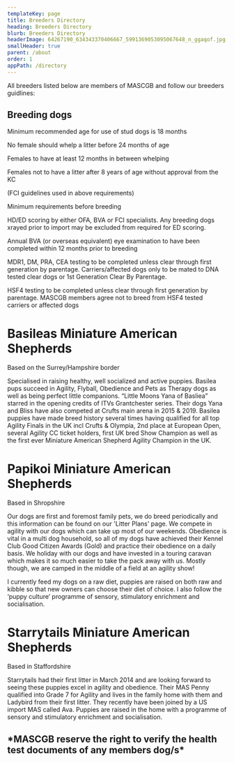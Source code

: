```yaml
---
templateKey: page
title: Breeders Directory
heading: Breeders Directory
blurb: Breeders Directory
headerImage: 64267190_634343370406667_5991369053095067648_n_ggaqof.jpg
smallHeader: true
parent: /about
order: 1
appPath: /directory
---
```


All breeders listed below are members of MASCGB and follow our breeders guidlines:

## Breeding dogs

Minimum recommended age for use of stud dogs is 18 months

No female should whelp a litter before 24 months of age

Females to have at least 12 months in between whelping

Females not to have a litter after 8 years of age without approval from the KC

(FCI guidelines used in above requirements)

Minimum requirements before breeding

HD/ED scoring by either OFA, BVA or FCI specialists. Any breeding dogs xrayed prior to import may be excluded from required for ED scoring.

Annual BVA (or overseas equivalent) eye examination to have been completed within 12 months prior to breeding

MDR1, DM, PRA, CEA testing to be completed unless clear through first generation by parentage. Carriers/affected dogs only to be mated to DNA tested clear dogs or 1st Generation Clear By Parentage.

HSF4 testing to be completed unless clear through first generation by parentage. MASCGB members agree not to breed from HSF4 tested carriers or affected dogs

# Basileas Miniature American Shepherds

Based on the Surrey/Hampshire border

Specialised in raising healthy, well socialized and active puppies. Basilea pups succeed in Agility, Flyball, Obedience and Pets as Therapy dogs as well as being perfect little companions. “Little Moons Yana of Basliea” starred in the opening credits of ITVs Grantchester series. Their dogs Yana and Bliss have also competed at Crufts main arena in 2015 & 2019. Basilea puppies have made breed history several times having qualified for all top Agility Finals in the UK incl Crufts & Olympia, 2nd place at European Open, several Agility CC ticket holders, first UK bred Show Champion as well as the first ever Miniature American Shepherd Agility Champion in the UK.

# Papikoi Miniature American Shepherds

Based in Shropshire

Our dogs are first and foremost family pets, we do breed periodically and this information can be found on our 'Litter Plans' page. We compete in agility with our dogs which can take up most of our weekends. Obedience is vital in a multi dog household, so all of my dogs have achieved their Kennel Club Good Citizen Awards (Gold) and practice their obedience on a daily basis. We holiday with our dogs and have invested in a touring caravan which makes it so much easier to take the pack away with us. Mostly though, we are camped in the middle of a field at an agility show!

I currently feed my dogs on a raw diet, puppies are raised on both raw and kibble so that new owners can choose their diet of choice. I also follow the ‘puppy culture’ programme of sensory, stimulatory enrichment and socialisation.

# Starrytails Miniature American Shepherds

Based in Staffordshire

Starrytails had their first litter in March 2014 and are looking forward to seeing these puppies excel in agility and obedience. Their MAS Penny qualified into Grade 7 for Agility and lives in the family home with them and Ladybird from their first litter. They recently have been joined by a US import MAS called Ava. Puppies are raised in the home with a programme of sensory and stimulatory enrichment and socialisation.

## \*MASCGB reserve the right to verify the health test documents of any members dog/s\*
